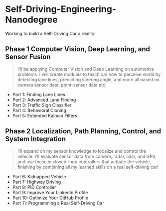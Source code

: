 # Self-Driving-Engineering-Nanodegree
Working to build a Self-Driving Car a reality!

## Phase 1 Computer Vision, Deep Learning, and Sensor Fusion

> I'll be applying Computer Vision and Deep Learning on automotive problems. I will create modules to teach car how to perceive world by detecting lane lines, predicting steering angle, and more all based on camera sensor data, point-sensor data etc.

  - Part 1: Finding Lane Lines
  - Part 2: Advanced Lane Finding
  - Part 3: Traffic Sign Classifier
  - Part 4: Behavioral Cloning
  - Part 5: Extended Kalman Filters

## Phase 2 Localization, Path Planning, Control, and System Integration

> I'll expand on my sensor knowledge to localize and control the vehicle. I'll evaluate sensor data from camera, radar, lidar, and GPS, and use these in closed-loop controllers that actuate the vehicle, finishing by combining all my learned skills on a real self-driving car!

  - Part 6: Kidnapped Vehicle
  - Part 7: Highway Driving
  - Part 8: PID Controller
  - Part 9: Improve Your LinkedIn Profile
  - Part 10: Optimize Your GitHub Profile
  - Part 11: Programming a Real Self-Driving Car
